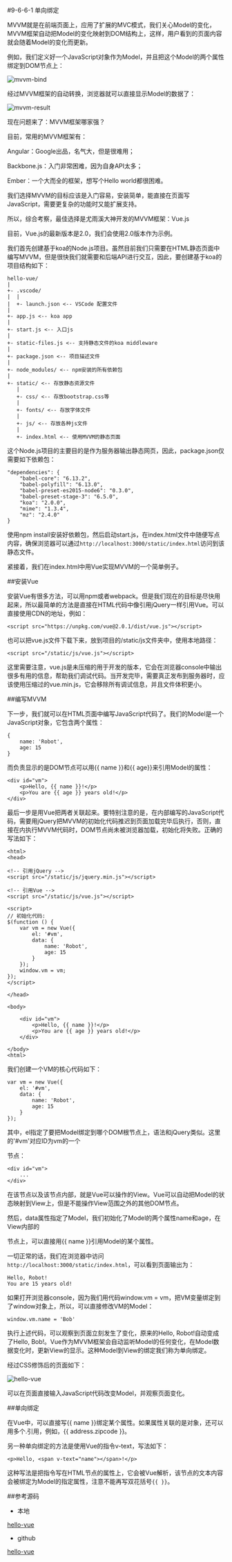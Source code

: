 #9-6-6-1 单向绑定


MVVM就是在前端页面上，应用了扩展的MVC模式，我们关心Model的变化，MVVM框架自动把Model的变化映射到DOM结构上，这样，用户看到的页面内容就会随着Model的变化而更新。

例如，我们定义好一个JavaScript对象作为Model，并且把这个Model的两个属性绑定到DOM节点上：

![mvvm-bind](../image/chapter9/9-6-6-1-1.jpg)

经过MVVM框架的自动转换，浏览器就可以直接显示Model的数据了：

![mvvm-result](../image/chapter9/9-6-6-1-2.jpg)

现在问题来了：MVVM框架哪家强？

目前，常用的MVVM框架有：

Angular：Google出品，名气大，但是很难用；

Backbone.js：入门非常困难，因为自身API太多；

Ember：一个大而全的框架，想写个Hello world都很困难。

我们选择MVVM的目标应该是入门容易，安装简单，能直接在页面写JavaScript，需要更复杂的功能时又能扩展支持。

所以，综合考察，最佳选择是尤雨溪大神开发的MVVM框架：Vue.js

目前，Vue.js的最新版本是2.0，我们会使用2.0版本作为示例。

我们首先创建基于koa的Node.js项目。虽然目前我们只需要在HTML静态页面中编写MVVM，但是很快我们就需要和后端API进行交互，因此，要创建基于koa的项目结构如下：

	hello-vue/
	|
	+- .vscode/
	|  |
	|  +- launch.json <-- VSCode 配置文件
	|
	+- app.js <-- koa app
	|
	+- start.js <-- 入口js
	|
	+- static-files.js <-- 支持静态文件的koa middleware
	|
	+- package.json <-- 项目描述文件
	|
	+- node_modules/ <-- npm安装的所有依赖包
	|
	+- static/ <-- 存放静态资源文件
	   |
	   +- css/ <-- 存放bootstrap.css等
	   |
	   +- fonts/ <-- 存放字体文件
	   |
	   +- js/ <-- 存放各种js文件
	   |
	   +- index.html <-- 使用MVVM的静态页面
这个Node.js项目的主要目的是作为服务器输出静态网页，因此，package.json仅需要如下依赖包：

	"dependencies": {
	    "babel-core": "6.13.2",
	    "babel-polyfill": "6.13.0",
	    "babel-preset-es2015-node6": "0.3.0",
	    "babel-preset-stage-3": "6.5.0",
	    "koa": "2.0.0",
	    "mime": "1.3.4",
	    "mz": "2.4.0"
	}
使用npm install安装好依赖包，然后启动start.js，在index.html文件中随便写点内容，确保浏览器可以通过`http://localhost:3000/static/index.html`访问到该静态文件。

紧接着，我们在index.html中用Vue实现MVVM的一个简单例子。

##安装Vue

安装Vue有很多方法，可以用npm或者webpack。但是我们现在的目标是尽快用起来，所以最简单的方法是直接在HTML代码中像引用jQuery一样引用Vue。可以直接使用CDN的地址，例如：

	<script src="https://unpkg.com/vue@2.0.1/dist/vue.js"></script>
也可以把vue.js文件下载下来，放到项目的/static/js文件夹中，使用本地路径：

	<script src="/static/js/vue.js"></script>
这里需要注意，vue.js是未压缩的用于开发的版本，它会在浏览器console中输出很多有用的信息，帮助我们调试代码。当开发完毕，需要真正发布到服务器时，应该使用压缩过的vue.min.js，它会移除所有调试信息，并且文件体积更小。

##编写MVVM

下一步，我们就可以在HTML页面中编写JavaScript代码了。我们的Model是一个JavaScript对象，它包含两个属性：

	{
	    name: 'Robot',
	    age: 15
	}
而负责显示的是DOM节点可以用{{ name }}和{{ age}}来引用Model的属性：

	<div id="vm">
	    <p>Hello, {{ name }}!</p>
	    <p>You are {{ age }} years old!</p>
	</div>
最后一步是用Vue把两者关联起来。要特别注意的是，在<head>内部编写的JavaScript代码，需要用jQuery把MVVM的初始化代码推迟到页面加载完毕后执行，否则，直接在<head>内执行MVVM代码时，DOM节点尚未被浏览器加载，初始化将失败。正确的写法如下：

	<html>
	<head>
	
	<!-- 引用jQuery -->
	<script src="/static/js/jquery.min.js"></script>
	
	<!-- 引用Vue -->
	<script src="/static/js/vue.js"></script>
	
	<script>
	// 初始化代码:
	$(function () {
	    var vm = new Vue({
	        el: '#vm',
	        data: {
	            name: 'Robot',
	            age: 15
	        }
	    });
	    window.vm = vm;
	});
	</script>
	
	</head>
	
	<body>
	
	    <div id="vm">
	        <p>Hello, {{ name }}!</p>
	        <p>You are {{ age }} years old!</p>
	    </div>
	
	</body>
	<html>
我们创建一个VM的核心代码如下：

	var vm = new Vue({
	    el: '#vm',
	    data: {
	        name: 'Robot',
	        age: 15
	    }
	});
其中，el指定了要把Model绑定到哪个DOM根节点上，语法和jQuery类似。这里的'#vm'对应ID为vm的一个<div>节点：

	<div id="vm">
	    ...
	</div>
在该节点以及该节点内部，就是Vue可以操作的View。Vue可以自动把Model的状态映射到View上，但是不能操作View范围之外的其他DOM节点。

然后，data属性指定了Model，我们初始化了Model的两个属性name和age，在View内部的<p>节点上，可以直接用{{ name }}引用Model的某个属性。

一切正常的话，我们在浏览器中访问`http://localhost:3000/static/index.html`，可以看到页面输出为：

	Hello, Robot!
	You are 15 years old!
如果打开浏览器console，因为我们用代码window.vm = vm，把VM变量绑定到了window对象上，所以，可以直接修改VM的Model：

	window.vm.name = 'Bob'
执行上述代码，可以观察到页面立刻发生了变化，原来的Hello, Robot!自动变成了Hello, Bob!。Vue作为MVVM框架会自动监听Model的任何变化，在Model数据变化时，更新View的显示。这种Model到View的绑定我们称为单向绑定。

经过CSS修饰后的页面如下：

![hello-vue](../image/chapter9/9-6-6-1-3.jpg)

可以在页面直接输入JavaScript代码改变Model，并观察页面变化。

##单向绑定

在Vue中，可以直接写{{ name }}绑定某个属性。如果属性关联的是对象，还可以用多个.引用，例如，{{ address.zipcode }}。

另一种单向绑定的方法是使用Vue的指令v-text，写法如下：

	<p>Hello, <span v-text="name"></span>!</p>
这种写法是把指令写在HTML节点的属性上，它会被Vue解析，该节点的文本内容会被绑定为Model的指定属性，注意不能再写双花括号`{{ }}`。

##参考源码

- 本地

[hello-vue](../code/chapter9/9-6-6-1-hello-vue.7z)

- github

[hello-vue](https://github.com/michaelliao/learn-javascript/tree/master/samples/node/web/vue/hello-vue)